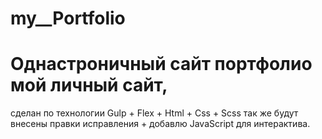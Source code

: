# my__Portfolio
# Однастроничный сайт портфолио мой личный сайт,
сделан по технологии Gulp + Flex + Html + Css + Scss
так же будут внесены правки исправления + добавлю JavaScript для интерактива.

